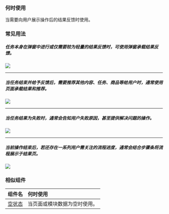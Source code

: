

### 何时使用

当需要向用户展示操作后的结果反馈时使用。

### 常见用法

##### 任务本身在弹窗中进行或仅需要较为轻量的结果反馈时，可使用弹窗承载结果反馈。

<div class="legend">
  <div class="item">
    <img src="https://oteam-tdesign-1258344706.cos.ap-guangzhou.myqcloud.com/site/design/mobile-guide/Result%201.png" />
  </div>
</div>

<hr />

##### 当任务结束并给予反馈后，需要推荐其他内容、任务、商品等给用户时，通常使用页面承载结果和推荐。

<div class="legend">
  <div class="item">
    <img src="https://oteam-tdesign-1258344706.cos.ap-guangzhou.myqcloud.com/site/design/mobile-guide/Result%202.png" />
  </div>
</div>

<hr />

##### 当任务结果为失败时，通常会告知用户失败原因，甚至提供解决问题的操作。

<div class="legend">
  <div class="item">
    <img src="https://oteam-tdesign-1258344706.cos.ap-guangzhou.myqcloud.com/site/design/mobile-guide/Result%203.png" />
  </div>
</div>

<hr />


##### 当前操作结束后，若还存在一系列用户需关注的流程进度，通常会结合步骤条将流程展示于结果页。

<div class="legend">
  <div class="item">
    <img src="https://oteam-tdesign-1258344706.cos.ap-guangzhou.myqcloud.com/site/design/mobile-guide/Result%204.png" />
  </div>
</div>



### 相似组件

| 组件名             | 何时使用                     |
| :----------------- | :--------------------------- |
| [空状态](./empty ) | 当页面或模块数据为空时使用。 |

